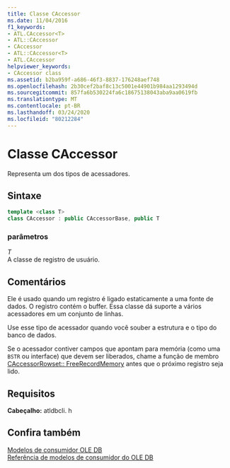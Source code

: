 ```yaml
---
title: Classe CAccessor
ms.date: 11/04/2016
f1_keywords:
- ATL.CAccessor<T>
- ATL::CAccessor
- CAccessor
- ATL::CAccessor<T>
- ATL.CAccessor
helpviewer_keywords:
- CAccessor class
ms.assetid: b2ba959f-a686-46f3-8837-176248aef748
ms.openlocfilehash: 2b30cef2baf8c13c5001e44901b984aa1293494d
ms.sourcegitcommit: 857fa6b530224fa6c18675138043aba9aa0619fb
ms.translationtype: MT
ms.contentlocale: pt-BR
ms.lasthandoff: 03/24/2020
ms.locfileid: "80212284"
---
```

# <a name="caccessor-class"></a>Classe CAccessor

Representa um dos tipos de acessadores.

## <a name="syntax"></a>Sintaxe

```cpp
template <class T>
class CAccessor : public CAccessorBase, public T
```

### <a name="parameters"></a>parâmetros

*T*<br/>
A classe de registro de usuário.

## <a name="remarks"></a>Comentários

Ele é usado quando um registro é ligado estaticamente a uma fonte de dados. O registro contém o buffer. Essa classe dá suporte a vários acessadores em um conjunto de linhas.

Use esse tipo de acessador quando você souber a estrutura e o tipo do banco de dados.

Se o acessador contiver campos que apontam para memória (como uma `BSTR` ou interface) que devem ser liberados, chame a função de membro [CAccessorRowset:: FreeRecordMemory](../../data/oledb/caccessorrowset-freerecordmemory.md) antes que o próximo registro seja lido.

## <a name="requirements"></a>Requisitos

**Cabeçalho:** atldbcli. h

## <a name="see-also"></a>Confira também

[Modelos de consumidor OLE DB](../../data/oledb/ole-db-consumer-templates-cpp.md)<br/>
[Referência de modelos de consumidor do OLE DB](../../data/oledb/ole-db-consumer-templates-reference.md)
